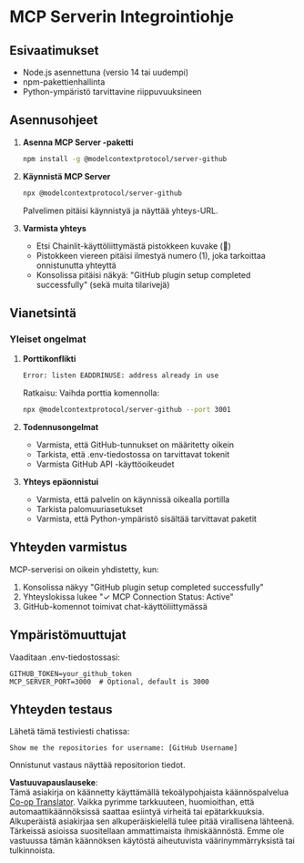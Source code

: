 <!--
CO_OP_TRANSLATOR_METADATA:
{
  "original_hash": "c4be907703b836d1a1c360db20da4de9",
  "translation_date": "2025-07-12T14:17:15+00:00",
  "source_file": "11-mcp/code_samples/github-mcp/MCP_SETUP.md",
  "language_code": "fi"
}
-->
# MCP Serverin Integrointiohje

## Esivaatimukset
- Node.js asennettuna (versio 14 tai uudempi)
- npm-pakettienhallinta
- Python-ympäristö tarvittavine riippuvuuksineen

## Asennusohjeet

1. **Asenna MCP Server -paketti**
   ```bash
   npm install -g @modelcontextprotocol/server-github
   ```

2. **Käynnistä MCP Server**
   ```bash
   npx @modelcontextprotocol/server-github
   ```
   Palvelimen pitäisi käynnistyä ja näyttää yhteys-URL.

3. **Varmista yhteys**
   - Etsi Chainlit-käyttöliittymästä pistokkeen kuvake (🔌)
   - Pistokkeen viereen pitäisi ilmestyä numero (1), joka tarkoittaa onnistunutta yhteyttä
   - Konsolissa pitäisi näkyä: "GitHub plugin setup completed successfully" (sekä muita tilarivejä)

## Vianetsintä

### Yleiset ongelmat

1. **Porttikonflikti**
   ```bash
   Error: listen EADDRINUSE: address already in use
   ```
   Ratkaisu: Vaihda porttia komennolla:
   ```bash
   npx @modelcontextprotocol/server-github --port 3001
   ```

2. **Todennusongelmat**
   - Varmista, että GitHub-tunnukset on määritetty oikein
   - Tarkista, että .env-tiedostossa on tarvittavat tokenit
   - Varmista GitHub API -käyttöoikeudet

3. **Yhteys epäonnistui**
   - Varmista, että palvelin on käynnissä oikealla portilla
   - Tarkista palomuuriasetukset
   - Varmista, että Python-ympäristö sisältää tarvittavat paketit

## Yhteyden varmistus

MCP-serverisi on oikein yhdistetty, kun:
1. Konsolissa näkyy "GitHub plugin setup completed successfully"
2. Yhteyslokissa lukee "✓ MCP Connection Status: Active"
3. GitHub-komennot toimivat chat-käyttöliittymässä

## Ympäristömuuttujat

Vaaditaan .env-tiedostossasi:
```
GITHUB_TOKEN=your_github_token
MCP_SERVER_PORT=3000  # Optional, default is 3000
```

## Yhteyden testaus

Lähetä tämä testiviesti chatissa:
```
Show me the repositories for username: [GitHub Username]
```
Onnistunut vastaus näyttää repositorion tiedot.

**Vastuuvapauslauseke**:  
Tämä asiakirja on käännetty käyttämällä tekoälypohjaista käännöspalvelua [Co-op Translator](https://github.com/Azure/co-op-translator). Vaikka pyrimme tarkkuuteen, huomioithan, että automaattikäännöksissä saattaa esiintyä virheitä tai epätarkkuuksia. Alkuperäistä asiakirjaa sen alkuperäiskielellä tulee pitää virallisena lähteenä. Tärkeissä asioissa suositellaan ammattimaista ihmiskäännöstä. Emme ole vastuussa tämän käännöksen käytöstä aiheutuvista väärinymmärryksistä tai tulkinnoista.